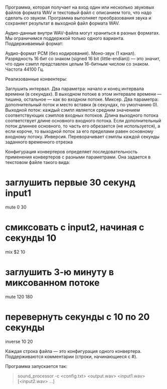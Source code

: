 Программа, которая получает на вход один или несколько звуковых файлов формата WAV и текстовый файл с описанием того, что надо сделать со звуком. Программа выполняет преобразования звука и сохраняет результат в выходной файл формата WAV.

Аудио-данные внутри WAV-файла могут храниться в разных форматах. Мы ограничимся поддержкой только одного варианта. Поддерживаемый формат:

Аудио-формат PCM (без кодирования).
Моно-звук (1 канал).
Разрядность 16 бит со знаком (signed 16 bit (little-endian)) — это значит, что один сэмпл представлен целым 16-битным числом со знаком.
Частота 44100 Гц.

Реализованные конвентеры:

Заглушить интервал. Два параметра: начало и конец интервала времени (в секундах). В выходном потоке в этом интервале времени — тишина, остальное — как во входном потоке.
Миксер. Два параметра: дополнительный поток и место вставки (в секундах, по умолчанию 0). Выходной поток: каждый сэмпл является средним значением соответствующих сэмплов входных потоков. Длина выходного потока соответствует длине основного входного потока. Eсли дополнительный поток длиннее основного, то часть его обрезается (не используется), а если короче, то выходной поток за его пределами равен основному входному потоку.
Инверсия. Переворачивает сэмплы каждой секунды заданного временного отрезка


Конфигурация конвертеров определяет последовательность применения конвертеров с разными параметрами. Она задается в текстовом файле такого вида:

# заглушить первые 30 секунд input1
mute 0 30
# смиксовать с input2, начиная с секунды 10
mix $2 10
# заглушить 3-ю минуту в миксованном потоке
mute 120 180
# перевернуть секунды с 10 по 20 секунды
inverse 10 20

Каждая строка файла — это конфигурация одного конвертера. Поддерживаются комментарии (строки, начинающиеся с #).

Программа запускается так:

> sound_processor -c <config.txt> <output.wav> <input1.wav> [<input2.wav> …]



